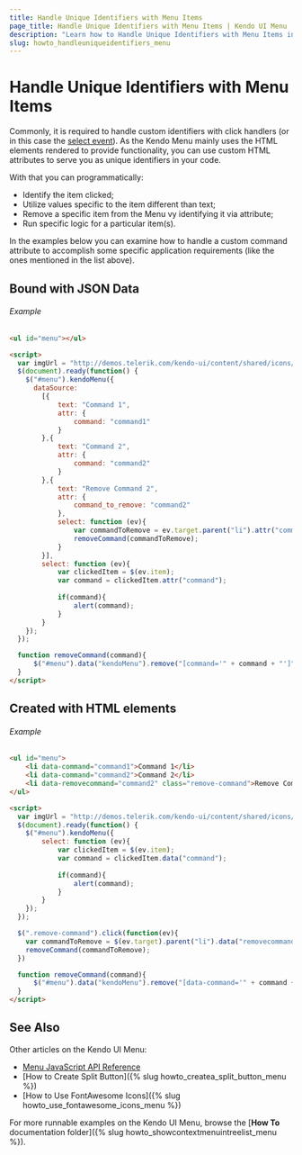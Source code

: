 ```yaml
---
title: Handle Unique Identifiers with Menu Items
page_title: Handle Unique Identifiers with Menu Items | Kendo UI Menu
description: "Learn how to Handle Unique Identifiers with Menu Items in the Kendo UI Menu widget."
slug: howto_handleuniqueidentifiers_menu
---
```


# Handle Unique Identifiers with Menu Items

Commonly, it is required to handle custom identifiers with click handlers (or in this case the [select event](/api/javascript/ui/menu#events-select)). As the Kendo Menu mainly uses the HTML elements rendered to provide functionality, you can use custom HTML attributes to serve you as unique identifiers in your code.  

With that you can programmatically:

* Identify the item clicked;
* Utilize values specific to the item different than text;
* Remove a specific item from the Menu vy identifying it via attribute;
* Run specific logic for a particular item(s). 

In the examples below you can examine how to handle a custom command attribute to accomplish some specific application requirements (like the ones mentioned in the list above).

## Bound with JSON Data 

###### Example

```html
<ul id="menu"></ul>

<script>
  var imgUrl = "http://demos.telerik.com/kendo-ui/content/shared/icons/sports/swimming.png";
  $(document).ready(function() {
    $("#menu").kendoMenu({
      dataSource:
        [{
            text: "Command 1",
            attr: {
                command: "command1"
            }
        },{
            text: "Command 2",
            attr: {
                command: "command2"
            }
        },{
            text: "Remove Command 2",
            attr: {
                command_to_remove: "command2"
            },
            select: function (ev){
                var commandToRemove = ev.target.parent("li").attr("command_to_remove");
                removeCommand(commandToRemove);
            }
        }],
        select: function (ev){
            var clickedItem = $(ev.item);
            var command = clickedItem.attr("command");
            
            if(command){
                alert(command);
            }
        }
    });
  });

  function removeCommand(command){
      $("#menu").data("kendoMenu").remove("[command='" + command + "']");
  }
</script>
```

## Created with HTML elements

###### Example

```html
<ul id="menu">
    <li data-command="command1">Command 1</li>
    <li data-command="command2">Command 2</li>
    <li data-removecommand="command2" class="remove-command">Remove Command 2</li>
</ul>

<script>
  var imgUrl = "http://demos.telerik.com/kendo-ui/content/shared/icons/sports/swimming.png";
  $(document).ready(function() {
    $("#menu").kendoMenu({
        select: function (ev){
            var clickedItem = $(ev.item);
            var command = clickedItem.data("command");
            
            if(command){
                alert(command);
            }
        }
    });
  });

  $(".remove-command").click(function(ev){
    var commandToRemove = $(ev.target).parent("li").data("removecommand");
    removeCommand(commandToRemove);
  })

  function removeCommand(command){
      $("#menu").data("kendoMenu").remove("[data-command='" + command + "']");
  }
</script>
```

## See Also

Other articles on the Kendo UI Menu:

* [Menu JavaScript API Reference](/api/javascript/ui/menu)
* [How to Create Split Button]({% slug howto_createa_split_button_menu %})
* [How to Use FontAwesome Icons]({% slug howto_use_fontawesome_icons_menu %})

For more runnable examples on the Kendo UI Menu, browse the [**How To** documentation folder]({% slug howto_showcontextmenuintreelist_menu %}).
